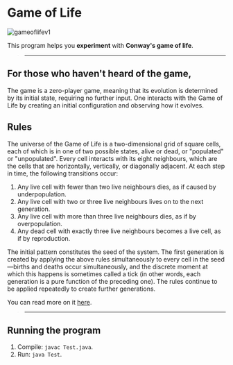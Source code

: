 # Game of Life

![gameoflifev1](https://user-images.githubusercontent.com/10222413/29358511-ee92eb52-8298-11e7-97c5-cd76f9132293.gif)

This program helps you **experiment** with **Conway's game of life**.

> -------------

## For those who haven't heard of the game,

The game is a zero-player game, meaning that its evolution is determined by its initial state, requiring no further input. One interacts with the Game of Life by creating an initial configuration and observing how it evolves.

## Rules

The universe of the Game of Life is a two-dimensional grid of square cells, each of which is in one of two possible states, alive or dead, or "populated" or "unpopulated". Every cell interacts with its eight neighbours, which are the cells that are horizontally, vertically, or diagonally adjacent. At each step in time, the following transitions occur:

1. Any live cell with fewer than two live neighbours dies, as if caused by underpopulation.
2. Any live cell with two or three live neighbours lives on to the next generation.
3. Any live cell with more than three live neighbours dies, as if by overpopulation.
4. Any dead cell with exactly three live neighbours becomes a live cell, as if by reproduction.

The initial pattern constitutes the seed of the system. The first generation is created by applying the above rules simultaneously to every cell in the seed—births and deaths occur simultaneously, and the discrete moment at which this happens is sometimes called a tick (in other words, each generation is a pure function of the preceding one). The rules continue to be applied repeatedly to create further generations.

You can read more on it [here](https://en.wikipedia.org/wiki/Conway%27s_Game_of_Life).

> ---------------

## Running the program

1. Compile: `javac Test.java`.
2. Run: `java Test`.
